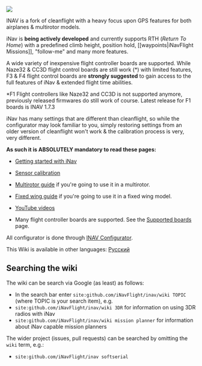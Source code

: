 ![](http://static.rcgroups.net/forums/attachments/6/1/0/3/7/6/a9088858-102-inav.png)

INAV is a fork of cleanflight with a heavy focus upon GPS features for both airplanes & multirotor models.

iNav is **being actively developed** and currently supports RTH (_Return To Home_) with a predefined climb height, position hold, [[waypoints|iNavFlight Missions]], "follow-me" and many more features. 

A wide variety of inexpensive flight controller boards are supported. While Naze32 & CC3D flight control boards are still work (*) with limited features, F3 & F4 flight control boards are **strongly suggested** to gain access to the full features of iNav & extended flight time abilities.

*F1 Flight controllers like Naze32 and CC3D is not supported anymore, previously released firmwares do still work of course. Latest release for F1 boards is INAV 1.7.3

iNav has many settings that are different than cleanflight, so while the configurator may look familiar to you, simply restoring settings from an older version of cleanflight won't work & the calibration process is very, very different.

**As such it is ABSOLUTELY mandatory to read these pages:**

- [Getting started with iNav](https://github.com/iNavFlight/inav/wiki/Getting-started-with-iNav)

- [Sensor calibration](https://github.com/iNavFlight/inav/wiki/Sensor-calibration)

- [Multirotor guide](https://github.com/iNavFlight/inav/wiki/Multirotor-guide) if you're going to use it in a multirotor.

- [Fixed wing guide](https://github.com/iNavFlight/inav/wiki/Fixed-wing-guide) if you're going to use it in a fixed wing model.

- [YouTube videos](https://github.com/iNavFlight/inav/wiki/YouTube-video-guides)

- Many flight controller boards are supported. See the [Supported boards](Supported-boards) page.

All configurator is done through [INAV Configurator](https://github.com/iNavFlight/inav-configurator/releases).

This Wiki is available in other languages: [Русский](https://github.com/iNavFlight/ru_wiki/wiki)

## Searching the wiki

The wiki can be search via Google (as least) as follows:

* In the search bar enter `site:github.com/iNavFlight/inav/wiki TOPIC` (where TOPIC is your search item), e.g.
* `site:github.com/iNavFlight/inav/wiki 3DR` for information on using 3DR radios with iNav
* `site:github.com/iNavFlight/inav/wiki mission planner` for information about iNav capable mission planners

The wider project (issues, pull requests) can be searched by omitting the `wiki` term, e.g.:

* `site:github.com/iNavFlight/inav softserial` 
